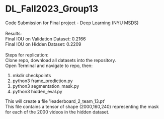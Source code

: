 # DL_Fall2023_Group13
 Code Submission for Final project - Deep Learning (NYU MSDS)
<br><br>
Results:<br> 
Final IOU on Validation Dataset: 0.2166<br>
Final IOU on Hidden Dataset: 0.2209
<br><br>
Steps for replication:<br>
Clone repo, download all datasets into the repository.<br>
Open Terminal and navigate to repo, then:<br>
1. mkdir checkpoints
3. python3 frame_prediction.py
4. python3 segmentation_mask.py
5. python3 hidden_eval.py

This will create a file 'leaderboard_2_team_13.pt'<br>
This file contains a tensor of shape (2000,160,240) representing the mask for each of the 2000 videos in the hidden dataset.
